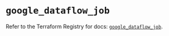 # `google_dataflow_job`

Refer to the Terraform Registry for docs: [`google_dataflow_job`](https://registry.terraform.io/providers/hashicorp/google/6.11.1/docs/resources/dataflow_job).
